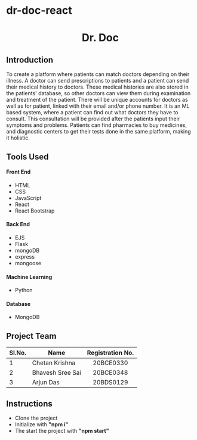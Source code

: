 # dr-doc-react
<h1 align="center"> Dr. Doc </h1>

## Introduction

To create a platform where patients can match doctors depending on their illness. A doctor can send prescriptions to patients and a patient can send their medical history to doctors. These medical histories are also stored in the patients' database, so other doctors can view them during examination and treatment of the patient. There will be unique accounts for doctors as well as for patient, linked with their email and/or phone number. It is an ML based system, where a patient can find out what doctors they have to consult. This consultation will be provided after the patients input their symptoms and problems. Patients can find pharmacies to buy medicines, and diagnostic centers to get their tests done in the same platform, making it holistic.

## Tools Used

#### Front End
- HTML
- CSS
- JavaScript
- React
- React Bootstrap

#### Back End
- EJS
- Flask
- mongoDB
- express
- mongoose

#### Machine Learning
- Python

#### Database
- MongoDB

## Project Team

|Sl.No.  | Name  | Registration No. |
|-| ------------- |:-------------:|
|1| Chetan Krishna  | 20BCE0330     |
|2| Bhavesh Sree Sai     | 20BCE0348     |
|3| Arjun Das       | 20BDS0129     |

## Instructions

- Clone the project
- Initialize with <b>"npm i"</b>
- The start the project with <b>"npm start"</b>
